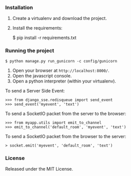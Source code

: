 ### Installation

1. Create a virtualenv and download the project.
2. Install the requirements:

    $ pip install -r requirements.txt

### Running the project

    $ python manage.py run_gunicorn -c config/gunicorn

1. Open your browser at ``http://localhost:8000/``.
2. Open the javascript console.
3. Open a python interpreter (within your virtualenv).

To send a Server Side Event:

    >>> from django_sse.redisqueue import send_event
    >>> send_event('myevent', 'text')

To send a SocketIO packet from the server to the browser:

    >>> from myapp.utils import emit_to_channel
    >>> emit_to_channel('default_room', 'myevent', 'text')
 
To send a SocketIO packet from the browser to the server:

    > socket.emit('myevent', 'default_room', 'text')

### License

Released under the MIT License.
